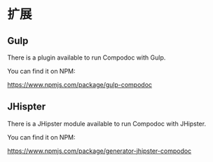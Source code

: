 # 扩展

## Gulp

There is a plugin available to run Compodoc with Gulp.

You can find it on NPM:

<https://www.npmjs.com/package/gulp-compodoc>

## JHispter

There is a JHipster module available to run Compodoc with JHipster.

You can find it on NPM:

<https://www.npmjs.com/package/generator-jhipster-compodoc>